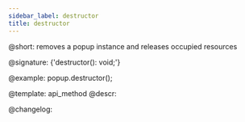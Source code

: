```yaml
---
sidebar_label: destructor
title: destructor
---          
```


@short: removes a popup instance and releases occupied resources

@signature: {'destructor(): void;'}

@example:
popup.destructor();


@template: api_method
@descr:





@changelog:


